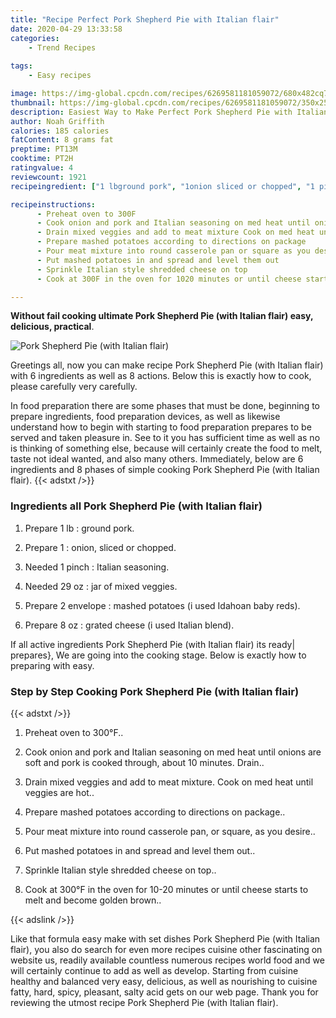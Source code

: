 ```yaml
---
title: "Recipe Perfect Pork Shepherd Pie with Italian flair"
date: 2020-04-29 13:33:58
categories:
    - Trend Recipes
    
tags:
    - Easy recipes

image: https://img-global.cpcdn.com/recipes/6269581181059072/680x482cq70/pork-shepherd-pie-with-italian-flair-recipe-main-photo.jpg
thumbnail: https://img-global.cpcdn.com/recipes/6269581181059072/350x250cq70/pork-shepherd-pie-with-italian-flair-recipe-main-photo.jpg
description: Easiest Way to Make Perfect Pork Shepherd Pie with Italian flair with 6 ingredients and 8 stages of easy cooking.
author: Noah Griffith
calories: 185 calories
fatContent: 8 grams fat
preptime: PT13M
cooktime: PT2H
ratingvalue: 4
reviewcount: 1921
recipeingredient: ["1 lbground pork", "1onion sliced or chopped", "1 pinchItalian seasoning", "29 ozjar of mixed veggies", "2 envelopemashed potatoes i used Idahoan baby reds", "8 ozgrated cheese i used Italian blend"]

recipeinstructions: 
      - Preheat oven to 300F 
      - Cook onion and pork and Italian seasoning on med heat until onions are soft and pork is cooked through about 10 minutes Drain 
      - Drain mixed veggies and add to meat mixture Cook on med heat until veggies are hot 
      - Prepare mashed potatoes according to directions on package 
      - Pour meat mixture into round casserole pan or square as you desire 
      - Put mashed potatoes in and spread and level them out 
      - Sprinkle Italian style shredded cheese on top 
      - Cook at 300F in the oven for 1020 minutes or until cheese starts to melt and become golden brown

---
```




**Without fail cooking ultimate Pork Shepherd Pie (with Italian flair) easy, delicious, practical**. 


![Pork Shepherd Pie (with Italian flair)](https://img-global.cpcdn.com/recipes/6269581181059072/680x482cq70/pork-shepherd-pie-with-italian-flair-recipe-main-photo.jpg "Pork Shepherd Pie (with Italian flair)")




Greetings all, now you can make recipe Pork Shepherd Pie (with Italian flair) with 6 ingredients as well as 8 actions. Below this is exactly how to cook, please carefully very carefully.

In food preparation there are some phases that must be done, beginning to prepare ingredients, food preparation devices, as well as likewise understand how to begin with starting to food preparation prepares to be served and taken pleasure in. See to it you has sufficient time as well as no is thinking of something else, because will certainly create the food to melt, taste not ideal wanted, and also many others. Immediately, below are 6 ingredients and 8 phases of simple cooking Pork Shepherd Pie (with Italian flair).
{{< adstxt />}}

### Ingredients all Pork Shepherd Pie (with Italian flair)


1. Prepare 1 lb : ground pork.

1. Prepare 1 : onion, sliced or chopped.

1. Needed 1 pinch : Italian seasoning.

1. Needed 29 oz : jar of mixed veggies.

1. Prepare 2 envelope : mashed potatoes (i used Idahoan baby reds).

1. Prepare 8 oz : grated cheese (i used Italian blend).



If all active ingredients Pork Shepherd Pie (with Italian flair) its ready| prepares}, We are going into the cooking stage. Below is exactly how to preparing with easy.

### Step by Step Cooking Pork Shepherd Pie (with Italian flair)

{{< adstxt />}}


1. Preheat oven to 300°F..



1. Cook onion and pork and Italian seasoning on med heat until onions are soft and pork is cooked through, about 10 minutes. Drain..



1. Drain mixed veggies and add to meat mixture. Cook on med heat until veggies are hot..



1. Prepare mashed potatoes according to directions on package..



1. Pour meat mixture into round casserole pan, or square, as you desire..



1. Put mashed potatoes in and spread and level them out..



1. Sprinkle Italian style shredded cheese on top..



1. Cook at 300°F in the oven for 10-20 minutes or until cheese starts to melt and become golden brown..





{{< adslink />}}

Like that formula easy make with set dishes Pork Shepherd Pie (with Italian flair), you also do search for even more recipes cuisine other fascinating on website us, readily available countless numerous recipes world food and we will certainly continue to add as well as develop. Starting from cuisine healthy and balanced very easy, delicious, as well as nourishing to cuisine fatty, hard, spicy, pleasant, salty acid gets on our web page. Thank you for reviewing the utmost recipe Pork Shepherd Pie (with Italian flair).
